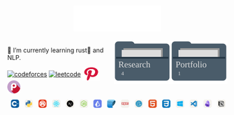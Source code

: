 <!-- ### Hi there 👋 -->
<!-- [test](https://gist.github.com/kiol1812/38d3d67dbd6c1cac4a156372c2072d49.js) -->

<!-- <img src="./files/lenia_rect.gif" /> -->

<!-- - 🔭 I’m currently working on ... -->
<!-- - 🌱 I’m currently learning `rust🦀` and `NLP` -->

<!--
**kiol1812/kiol1812** is a ✨ _special_ ✨ repository because its `README.md` (this file) appears on your GitHub profile.

Here are some ideas to get you started:

- 👯 I’m looking to collaborate on ...
- 🤔 I’m looking for help with ...
- 💬 Ask me about ...
- 📫 How to reach me: ...
- 😄 Pronouns: ...
- ⚡ Fun fact: ...
-->

<div align="center">
	<br>
	<img src="profile.svg" width="200" height="60" alt="Made with SVG">
	<br>
</div>
<br>
<a href="https://kiol1812.github.io/static_web_pages">
	<img src="Portfolio.svg" align="right"  width="130" height="100" alt="Made with SVG" />
</a>
<a href="https://github.com/orgs/kiol1812-s-Research/repositories">
	<img src="Research.svg" align="right"  width="130" height="100" alt="Made with SVG" />
</a>

<!-- ⚡ This is made with svg. -->
🌱 I’m currently learning rust🦀 and NLP.  
<p align="left">
<a href="https://codeforces.com/profile/kiol1812" target="blank"><img align="center" src="https://raw.githubusercontent.com/rahuldkjain/github-profile-readme-generator/master/src/images/icons/Social/codeforces.svg" alt="codeforces" height="30" width="40" /></a>
<a href="https://www.leetcode.com/kiol001" target="blank"><img align="center" src="https://raw.githubusercontent.com/rahuldkjain/github-profile-readme-generator/master/src/images/icons/Social/leet-code.svg" alt="leetcode" height="30" width="40" /></a>
<a href="https://www.pinterest.com/kiol1812/"><img align="center" src="icons/pinterest.svg" height="30" width="40" alt="pinterest" /></a>
<a href="https://play.picoctf.org/users/kiol"><img align="center" src="icons/picoCTF.png" height="30" width="30" alt="pinterest" /></a>
</p>

<!-- <details >
	<summary><img src="icons/gmail.svg" width="22" /></summary>
	kioly.vikerg0412@gmail.com
</details> -->




<!-- [![Ashutosh's github activity graph](https://github-readme-activity-graph.vercel.app/graph?username=kiol1812&bg_color=0b244b&color=9294dd&line=a1b5e2&point=ffffff&area=true&hide_border=true)](https://github.com/ashutosh00710/github-readme-activity-graph) -->

<!-- <img align="right" src="https://github-readme-stats.vercel.app/api/top-langs?username=kiol1812&show_icons=true&locale=en&layout=compact" alt="kiol1812" /> -->


<svg fill="none" viewBox="0 0 800 400" width="800" height="400" xmlns="http://www.w3.org/2000/svg">
	<foreignObject width="100%" height="100%">
		<div xmlns="http://www.w3.org/1999/xhtml">
			<style>
			.scroll-container {
				width: 100%;
				overflow: hidden;
				position: relative;
			}
			.scroll-content {
				display: flex;
				gap: 20px;
				animation: scroll 20s linear infinite;
			}
			.item {
				border-radius: 8px;
				white-space: nowrap;
			}
			@keyframes scroll {
				0% {
					transform: translateX(0);
				}
				100% {
					transform: translateX(-194%);
				}
			}
			</style>
			<div class="scroll-container">
				<div class="scroll-content">
					<img class="item" src="icons/java.svg" height="30" width="30">
					<img class="item" src="icons/ts.svg" height="30" width="30">
					<img class="item" src="icons/js.svg" height="30" width="30">
					<img class="item" src="icons/cpp.svg" height="30" width="30">
					<img class="item" src="icons/py.svg" height="30" width="30">
					<img class="item" src="icons/rust.svg" height="30" width="30">
					<img src="icons/react.svg" height="30" width="30">
					<img src="icons/nextjs.svg" height="30" width="30">
					<img src="icons/nodejs.svg" height="30" width="30">
					<img src="icons/prisma.svg" height="30" width="30">
					<img src="icons/SQLite.svg" height="30" width="30">
					<img src="icons/npm.svg" height="30" width="30">
					<img src="icons/yarn.svg" height="30" width="30">
					<img src="icons/html.svg" height="30" width="30">
					<img src="icons/css.svg" height="30" width="30">
					<img src="icons/windows.svg" height="30" width="30">
					<img src="icons/vscode.svg" height="30" width="30">
					<img src="icons/obsidian.svg" height="30" width="30">
					<img src="icons/notion.svg" height="30" width="30">
					<img src="icons/Illustrator.svg" height="30" width="30">
					<img src="icons/postman.svg" height="30" width="30">
					<img src="icons/arch.svg" height="30" width="30">
					<img src="icons/raspi.svg" height="30" width="30">
					<img src="icons/p5js.svg" height="30" width="30">
					<img src="icons/arduino.svg" height="30" width="30">
					<img src="icons/opencv.svg" height="30" width="30">
					<img src="icons/md.svg" height="30" width="30">
					<img src="icons/latex.svg" height="30" width="30">
					<img src="icons/discordjs.svg" height="30" width="30">
					<img src="icons/git.svg" height="30" width="30">
					<img src="icons/unity.svg" height="30" width="30">
					<!--  -->
					<img class="item" src="icons/java.svg" height="30" width="30">
					<img class="item" src="icons/ts.svg" height="30" width="30">
					<img class="item" src="icons/js.svg" height="30" width="30">
					<img class="item" src="icons/cpp.svg" height="30" width="30">
					<img class="item" src="icons/py.svg" height="30" width="30">
					<img class="item" src="icons/rust.svg" height="30" width="30">
					<img src="icons/react.svg" height="30" width="30">
					<img src="icons/nextjs.svg" height="30" width="30">
					<img src="icons/nodejs.svg" height="30" width="30">
					<img src="icons/prisma.svg" height="30" width="30">
					<img src="icons/SQLite.svg" height="30" width="30">
					<img src="icons/npm.svg" height="30" width="30">
					<img src="icons/yarn.svg" height="30" width="30">
					<img src="icons/html.svg" height="30" width="30">
					<img src="icons/css.svg" height="30" width="30">
					<img src="icons/windows.svg" height="30" width="30">
					<img src="icons/vscode.svg" height="30" width="30">
					<img src="icons/obsidian.svg" height="30" width="30">
					<img src="icons/notion.svg" height="30" width="30">
					<img src="icons/Illustrator.svg" height="30" width="30">
					<img src="icons/postman.svg" height="30" width="30">
					<img src="icons/arch.svg" height="30" width="30">
					<img src="icons/raspi.svg" height="30" width="30">
					<img src="icons/p5js.svg" height="30" width="30">
					<img src="icons/arduino.svg" height="30" width="30">
					<img src="icons/opencv.svg" height="30" width="30">
					<img src="icons/md.svg" height="30" width="30">
					<img src="icons/latex.svg" height="30" width="30">
					<img src="icons/discordjs.svg" height="30" width="30">
					<img src="icons/git.svg" height="30" width="30">
					<img src="icons/unity.svg" height="30" width="30">
				</div>
			</div>
		</div>
	</foreignObject>
</svg>